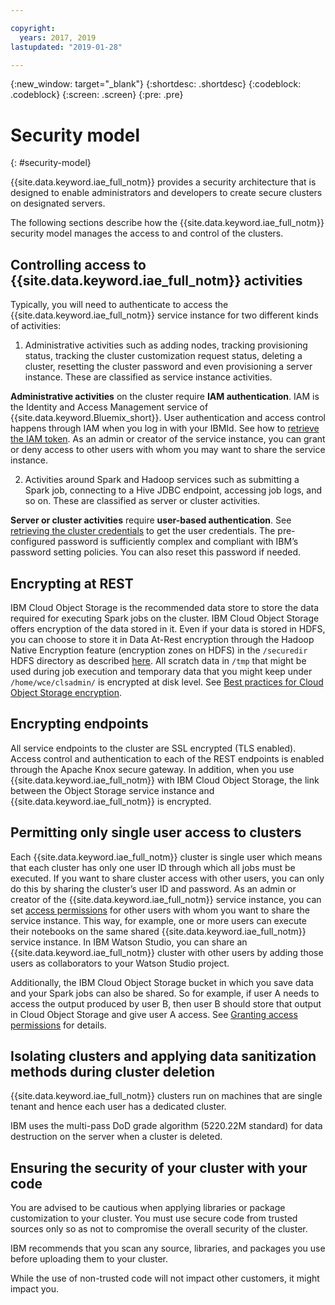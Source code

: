 ```yaml
---

copyright:
  years: 2017, 2019
lastupdated: "2019-01-28"

---
```


{:new_window: target="_blank"}
{:shortdesc: .shortdesc}
{:codeblock: .codeblock}
{:screen: .screen}
{:pre: .pre}


# Security model
{: #security-model}

{{site.data.keyword.iae_full_notm}} provides a security architecture that is designed to enable administrators and developers to create secure clusters on designated servers.

The following sections describe how the {{site.data.keyword.iae_full_notm}} security model manages the access to and control of the clusters.

## Controlling access to {{site.data.keyword.iae_full_notm}} activities

Typically, you will need to authenticate to access the {{site.data.keyword.iae_full_notm}} service instance for two different kinds of activities:

1. Administrative activities such as adding nodes, tracking provisioning status, tracking the cluster customization request status, deleting a cluster, resetting the cluster password and even provisioning a server instance. These are classified as service instance activities.

 **Administrative activities** on the cluster require **IAM  authentication**. IAM is the Identity and Access Management service of {{site.data.keyword.Bluemix_short}}. User authentication and access control happens through IAM when you log in with your IBMId. See how to [retrieve the IAM token](/docs/services/AnalyticsEngine?topic=AnalyticsEngine-retrieve-iam-token). As an admin or creator of the service instance, you can grant or deny access to  other users with whom you may want to share the service instance.

2. Activities around Spark and Hadoop services such as submitting a Spark job, connecting to a Hive JDBC endpoint, accessing job logs, and so on. These are classified as server or cluster activities.

 **Server or cluster activities** require **user-based authentication**. See [retrieving the cluster credentials](/docs/services/AnalyticsEngine?topic=AnalyticsEngine-retrieve-credentials) to get the user credentials. The pre-configured password is sufficiently complex and compliant with IBM’s password setting policies. You can also reset this password if needed.

## Encrypting at REST

IBM Cloud Object Storage is the recommended data store to store the data required for executing Spark jobs on the cluster. IBM Cloud Object Storage offers encryption of the data stored in it. Even if your data is stored in HDFS, you can choose to store it in Data At-Rest encryption through the Hadoop Native Encryption feature (encryption zones on HDFS) in the `/securedir` HDFS directory as described [here](/docs/services/AnalyticsEngine?topic=AnalyticsEngine-upload-files-hdfs#working-with-encrypted-data). All  scratch data in `/tmp` that might be used during job execution and temporary data that you might keep under `/home/wce/clsadmin/` is encrypted at disk level. See [Best practices for Cloud Object Storage encryption](/docs/services/AnalyticsEngine?topic=AnalyticsEngine-best-practices#encryption).

## Encrypting endpoints

All service endpoints to the cluster are SSL encrypted (TLS enabled). Access control and authentication to each of the REST endpoints is enabled through the Apache Knox secure gateway. In addition, when you use {{site.data.keyword.iae_full_notm}} with IBM Cloud Object Storage, the link between the Object Storage service instance and {{site.data.keyword.iae_full_notm}} is encrypted.

## Permitting only single user access to clusters

Each {{site.data.keyword.iae_full_notm}} cluster is single user which means that each cluster has only one user ID through which all jobs must be executed. If you want to share cluster access with other users, you can only do this by sharing the cluster’s user ID and password. As an admin or creator of the {{site.data.keyword.iae_full_notm}} service instance, you can set [access permissions](/docs/services/AnalyticsEngine?topic=AnalyticsEngine-granting-permissions) for other users with whom you want to share the service instance. This way, for example, one or more users can execute their notebooks on the same shared {{site.data.keyword.iae_full_notm}} service instance. In IBM Watson Studio, you can share an {{site.data.keyword.iae_full_notm}} cluster with other users by adding those users as collaborators to your Watson Studio project.

Additionally, the IBM Cloud Object Storage bucket in which you save data and your Spark jobs can also be shared. So for example, if user A needs to access the output produced by user B, then user B should store that output in Cloud Object Storage and give user A access. See [Granting access permissions](/docs/services/AnalyticsEngine?topic=AnalyticsEngine-granting-permissions) for details.

## Isolating clusters and applying data sanitization methods during  cluster deletion

{{site.data.keyword.iae_full_notm}} clusters run on machines that are single tenant and hence each user has a dedicated cluster.

IBM uses the multi-pass DoD grade algorithm (5220.22M standard) for data destruction on the server when a cluster is deleted.

## Ensuring the security of your cluster with your code

You are advised to be cautious when applying libraries or package customization to your cluster. You must use secure code from trusted sources only so as not to compromise the overall security of the cluster.

IBM recommends that you scan any source, libraries, and packages you use before uploading them to your cluster.

While the use of non-trusted code will not impact other customers, it might impact you.
